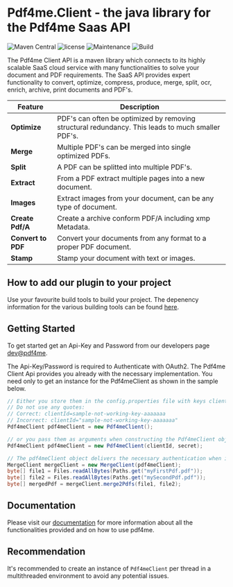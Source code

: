 # Pdf4me.Client - the java library for the Pdf4me Saas API



![Maven Central](https://img.shields.io/maven-central/v/com.pdf4me/pdf4me.svg) ![license](https://img.shields.io/github/license/mashape/apistatus.svg) ![Maintenance](https://img.shields.io/maintenance/yes/2018.svg) ![Build](https://ynoox.visualstudio.com/_apis/public/build/definitions/2e29c2f0-3f4a-40e1-a4b1-1cc465571206/289/badge)



The Pdf4me Client API is a maven library which connects to its highly scalable SaaS cloud service with many functionalities to solve your document and PDF requirements. The SaaS API provides expert functionality to convert, optimize, compress, produce, merge, split, ocr, enrich, archive, print documents and PDF's.

Feature | Description 
------------ | ------------- 
**Optimize** | PDF's can often be optimized by removing structural redundancy. This leads to much smaller PDF's.
**Merge** | Multiple PDF's can be merged into single optimized PDFs.
**Split** | A PDF can be splitted into multiple PDF's.
**Extract** | From a PDF extract multiple pages into a new document.
**Images** | Extract images from your document, can be any type of document.
**Create Pdf/A** | Create a archive conform PDF/A including xmp Metadata.
**Convert to PDF** | Convert your documents from any format to a proper PDF document.
**Stamp** | Stamp your document with text or images.

## How to add our plugin to your project

Use your favourite build tools to build your project. The depenency information for the various building tools can be found [here](http://search.maven.org/#artifactdetails%7Ccom.pdf4me%7Cpdf4me%7C0.8.0%7Cjar).

## Getting Started

To get started get an Api-Key and Password from our developers page [dev@pdf4me](https://dev-dev.pdf4me.com).

The Api-Key/Password is required to Authenticate with OAuth2. The Pdf4me Client Api provides you already with the necessary implementation. You need only to get an instance for the Pdf4meClient as shown in the sample below.

```java
// Either you store them in the config.properties file with keys clientId and secret
// Do not use any quotes:
// Correct: clientId=sample-not-working-key-aaaaaaa
// Incorrect: clientId="sample-not-working-key-aaaaaaa"
Pdf4meClient pdf4meClient = new Pdf4meClient();

// or you pass them as arguments when constructing the Pdf4meClient object
Pdf4meClient pdf4meClient = new Pdf4meClient(clientId, secret);

// The pdf4meClient object delivers the necessary authentication when instantiating the different pdf4meClients such as for instance Merge
MergeClient mergeClient = new MergeClient(pdf4meClient);
byte[] file1 = Files.readAllBytes(Paths.get("myFirstPdf.pdf"));
byte[] file2 = Files.readAllBytes(Paths.get("mySecondPdf.pdf"));
byte[] mergedPdf = mergeClient.merge2Pdfs(file1, file2);
```

## Documentation

Please visit our [documentation]() for more information about all the functionalities provided and on how to use pdf4me.


## Recommendation

It's recommended to create an instance of `Pdf4meClient` per thread in a multithreaded environment to avoid any potential issues.